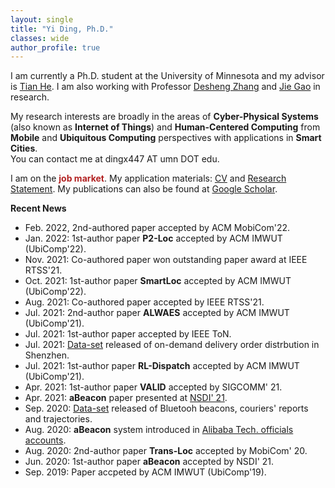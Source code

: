 ```yaml
---
layout: single
title: "Yi Ding, Ph.D."
classes: wide
author_profile: true
---
```


I am currently a Ph.D. student at the University of Minnesota and my advisor is [Tian He](https://www-users.cs.umn.edu/~tianhe/). I am also working with Professor [Desheng Zhang](https://www.cs.rutgers.edu/~dz220/) and [Jie Gao](https://sites.rutgers.edu/jie-gao/about/) in research.

My research interests are broadly in the areas of **Cyber-Physical Systems** (also known as **Internet of Things**) and **Human-Centered Computing** from **Mobile** and **Ubiquitous Computing** perspectives with applications in **Smart Cities**.<br>You can contact me at dingx447 AT umn DOT edu.

I am on the <span style="color:FireBrick">**job market**</span>. My application materials: [CV](/assets/files/CV_Yi.pdf/) and [Research Statement](/assets/files/Research_Statement_Yi.pdf/). My publications can also be found at [Google Scholar](https://scholar.google.com/citations?user=umiRGkUAAAAJ).

**Recent News**

* Feb. 2022, 2nd-authored paper accepted by ACM MobiCom'22.
* Jan. 2022: 1st-author paper **P2-Loc** accepted by ACM IMWUT (UbiComp'22).
* Nov. 2021: Co-authored paper won outstanding paper award at IEEE RTSS'21.
* Oct. 2021: 1st-author paper **SmartLoc** accepted by ACM IMWUT (UbiComp'22).
* Aug. 2021: Co-authored paper accepted by IEEE RTSS'21.
* Jul. 2021: 2nd-author paper **ALWAES** accepted by ACM IMWUT (UbiComp'21).
* Jul. 2021: 1st-author paper accepted by IEEE ToN.
* Jul. 2021: [Data-set](https://tianchi.aliyun.com/dataset/dataDetail?dataId=106807) released of on-demand delivery order distrbution in Shenzhen.
* Jul. 2021: 1st-author paper **RL-Dispatch** accepted by ACM IMWUT (UbiComp'21).
* Apr. 2021: 1st-author paper **VALID** accepted by SIGCOMM' 21.
* Apr. 2021: **aBeacon** paper presented at [NSDI' 21](https://www.usenix.org/conference/nsdi21/presentation/ding).
* Sep. 2020: [Data-set](https://tianchi.aliyun.com/dataset/dataDetail?dataId=76359) released of Bluetooh beacons, couriers' reports and trajectories.
* Aug. 2020: **aBeacon** system introduced in [Alibaba Tech. officials accounts](https://mp.weixin.qq.com/s/7jVa-K-qUlYIrCg3YpPSEQ).
* Aug. 2020: 2nd-author paper **Trans-Loc** accepted by MobiCom' 20.
* Jun. 2020: 1st-author paper **aBeacon** accepted by NSDI' 21.
* Sep. 2019: Paper accpeted by ACM IMWUT (UbiComp'19).


<!-- <p align="left">
<img src="pipi.jpg"  alt="pipi" height="120">
<img src="turnip.png"  alt="turnip" height="120">
</p>
My cats, pipi (not "pip"), and turnip. -->

